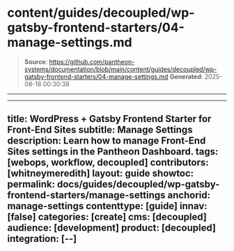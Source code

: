 # content/guides/decoupled/wp-gatsby-frontend-starters/04-manage-settings.md

> **Source**: https://github.com/pantheon-systems/documentation/blob/main/content/guides/decoupled/wp-gatsby-frontend-starters/04-manage-settings.md
> **Generated**: 2025-08-18 00:30:38

---

---
title: WordPress + Gatsby Frontend Starter for Front-End Sites
subtitle: Manage Settings
description: Learn how to manage Front-End Sites settings in the Pantheon Dashboard.
tags: [webops, workflow, decoupled]
contributors: [whitneymeredith]
layout: guide
showtoc:
permalink: docs/guides/decoupled/wp-gatsby-frontend-starters/manage-settings
anchorid: manage-settings
contenttype: [guide]
innav: [false]
categories: [create]
cms: [decoupled]
audience: [development]
product: [decoupled]
integration: [--]
---

<Partial file="decoupled-manage-settings.md" />